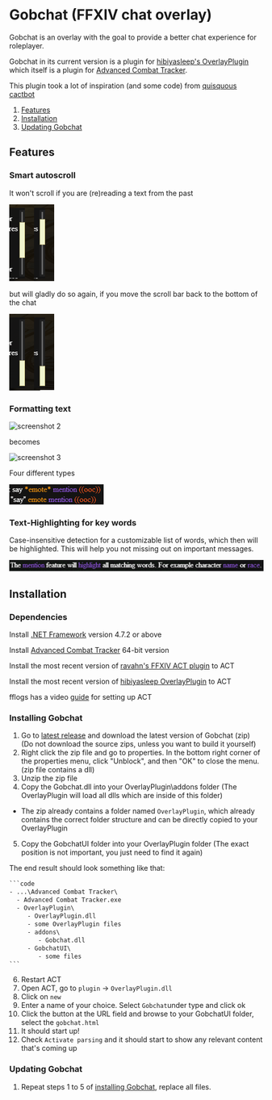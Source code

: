 # Gobchat (FFXIV chat overlay)
Gobchat is an overlay with the goal to provide a better chat experience for roleplayer.

Gobchat in its current version is a plugin for [hibiyasleep's OverlayPlugin](https://github.com/hibiyasleep/OverlayPlugin) which itself is a plugin for
[Advanced Combat Tracker](http://advancedcombattracker.com/).

This plugin took a lot of inspiration (and some code) from [quisquous cactbot](https://github.com/quisquous/cactbot)

1. [Features](#features)
1. [Installation](#installation)
1. [Updating Gobchat](#updating-gobchat)

## Features

### Smart autoscroll
It won't scroll if you are (re)reading a text from the past

![screenshot 1](docs/screen_scroll_noautoscrol.png)

but will gladly do so again, if you move the scroll bar back to the bottom of the chat

![screenshot 1](docs/screen_scroll_bottom.png)

### Formatting text

![screenshot 2](docs/screen3.png)

becomes

![screenshot 3](docs/screen4.png)

Four different types

![screenshot 1](docs/screen_formats.png)

### Text-Highlighting for key words
Case-insensitive detection for a customizable list of words, which then will be highlighted. This will help you not missing out on important messages.

![screenshot 1](docs/screen_mention_highlighting.png)


## Installation

### Dependencies

Install [.NET Framework](https://www.microsoft.com/net/download/framework) version 4.7.2 or above

Install [Advanced Combat Tracker](http://advancedcombattracker.com/) 64-bit version

Install the most recent version of [ravahn's FFXIV ACT plugin](https://github.com/ravahn/FFXIV_ACT_Plugin/releases/latest) to ACT

Install the most recent version of [hibiyasleep OverlayPlugin](https://github.com/hibiyasleep/OverlayPlugin/releases/latest) to ACT

fflogs has a video [guide](https://www.fflogs.com/help/start/) for setting up ACT

### Installing Gobchat

1. Go to [latest release](https://github.com/marblebag/gobchat/releases/latest) and download the latest version of Gobchat (zip) (Do not download the source zips, unless you want to build it yourself)
2. Right click the zip file and go to properties. In the bottom right corner of the properties menu, click "Unblock", and then "OK" to close the menu. (zip file contains a dll)
3. Unzip the zip file
4. Copy the Gobchat.dll into your OverlayPlugin\addons folder (The OverlayPlugin will load all dlls which are inside of this folder)
- The zip already contains a folder named `OverlayPlugin`, which already contains the correct folder structure and can be directly copied to your OverlayPlugin
5. Copy the GobchatUI folder into your OverlayPlugin folder (The exact position is not important, you just need to find it again)

The end result should look something like that:

    ```code
    - ...\Advanced Combat Tracker\
      - Advanced Combat Tracker.exe
      - OverlayPlugin\
         - OverlayPlugin.dll
         - some OverlayPlugin files
         - addons\
            - Gobchat.dll
         - GobchatUI\
            - some files
    ```

6. Restart ACT
7. Open ACT, go to `plugin` -> `OverlayPlugin.dll`
8. Click on `new`
9. Enter a name of your choice. Select `Gobchat`under type and click ok
10. Click the button at the URL field and browse to your GobchatUI folder, select the `gobchat.html`
11. It should start up!
12. Check `Activate parsing` and it should start to show any relevant content that's coming up

### Updating Gobchat

1. Repeat steps 1 to 5 of [installing Gobchat](#installing-gobchat), replace all files.